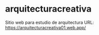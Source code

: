 # arquitecturacreativa
Sitio web para estudio de arquitectura 
URL: https://arquitecturacreativa01.web.app/
